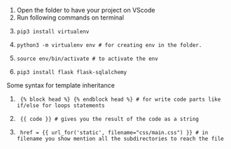 1. Open the folder to have your project on VScode
2. Run following commands on terminal
3.     pip3 install virtualenv
4.     python3 -m virtualenv env # for creating env in the folder.
5.     source env/bin/activate # to activate the env
6.     pip3 install flask flask-sqlalchemy
Some syntax for template inheritance
1.      {% block head %} {% endblock head %} # for write code parts like if/else for loops statements
2.      {{ code }} # gives you the result of the code as a string
3.      href = {{ url_for('static', filename="css/main.css") }} # in filename you show mention all the subdirectories to reach the file

